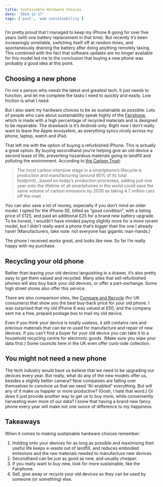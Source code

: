 ```yaml
---
title: Sustainable Hardware Choices
date: '2024-12-17'
tags: ['post', 'web sustainability']
---
```


I’m pretty proud that I managed to keep my iPhone 8 going for over five years (with one battery replacement in that time). But recently it’s been increasingly unreliable, switching itself off at random times, and spontaneously draining the battery after doing anything remotely taxing. This combined with the fact that software updates are no longer available for this model led me to the conclusion that buying a new phone was probably a good idea at this point.

<!--excerpt-->

## Choosing a new phone

I’m not a person who needs the latest and greatest tech. It just needs to function, and let me complete the tasks I need to quickly and easily. Low friction is what I need.

But I also want my hardware choices to be as sustainable as possible. Lots of people who care about sustainability speak highly of the [Fairphone](https://www.fairphone.com/), which is made with a high percentage of recycled materials and is designed to be repairable. The drawback is it’s Android-only. Right now I don’t really want to leave the Apple ecosystem, as everything syncs nicely across my phone, laptop, watch and iPad.

That left me with the option of buying a refurbished iPhone. This is actually a great option. By buying secondhand you’re helping give an old device a second lease of life, preventing hazardous materials going to landfill and polluting the environment. According to [the Carbon Trust](https://www.carbontrust.com/news-and-insights/insights/circular-economy-and-net-zero-how-can-carbon-footprinting-reinvent-the-mobile-phone-market):

> The most carbon intensive stage in a smartphone’s lifecycle is production and manufacturing (around 80% of its total footprint)...based on today’s production processes, adding just one year onto the lifetime of all smartphones in the world could save the same volume of carbon emissions by 2030 as taking 4.7 million cars off the road.

You can also save a lot of money, especially if you don’t mind an older model. I opted for the iPhone SE, billed as “good condition”, with a listing price of £125, and paid an additional £25 for a brand new battery upgrade. To be honest, I wouldn’t have minded paying slightly more for a more recent model, but I didn’t really want a phone that’s bigger than the one I already have! (Manufacturers, take note: not everyone has gigantic man-hands.)

The phone I received works great, and looks like new. So far I’m really happy with my purchase.

## Recycling your old phone

Rather than leaving your old devices languishing in a drawer, it’s also pretty easy to get them valued and recycled. Many sites that sell refurbished phones will also buy back your old devices, or offer a part-exchange. Some high street stores also offer this service.

There are also comparison sites, like [Compare and Recycle](https://www.compareandrecycle.co.uk) (for UK consumers) that show you the best buy-back price for your old phone. I was surprised that my old iPhone 8 was valued at £50, and the company sent me a free, prepaid postage box to mail my old device.

Even if you think your device is totally useless, it still contains rare and precious materials that can be re-used for manufacture and repair of new devices. If you can’t find a buyer for your old device you can take it to a household recycling centre for electronic goods. (Make sure you wipe your data first.) Some councils here in the UK even offer curb-side collection.

## You might not need a new phone

The tech industry would have us believe that we need to be upgrading our devices every year. But really, what do any of the new models offer us, besides a slightly better camera? Now companies are falling over themselves to convince us that we need “AI-enabled” everything. But will any of it make us happier or more productive? (Gosh, I hate that word.) Or does it just provide another way to get us to buy more, while conveniently harvesting even more of our data? I know that having a brand new fancy phone every year will make not one ounce of difference to my happiness.

## Takeaways

When it comes to making sustainable hardware choices remember:

1. Holding onto your devices for as long as possible and maximising their useful life keeps e-waste out of landfill, and reduces embodied emissions and the raw materials needed to manufacture new devices.
2. Secondhand can be just as good as new, and usually cheaper.
3. If you really want to buy new, look for more sustainable, like the Fairphone.
4. Sell, give away or recycle your old devices so they can be used by someone (or something) else.
